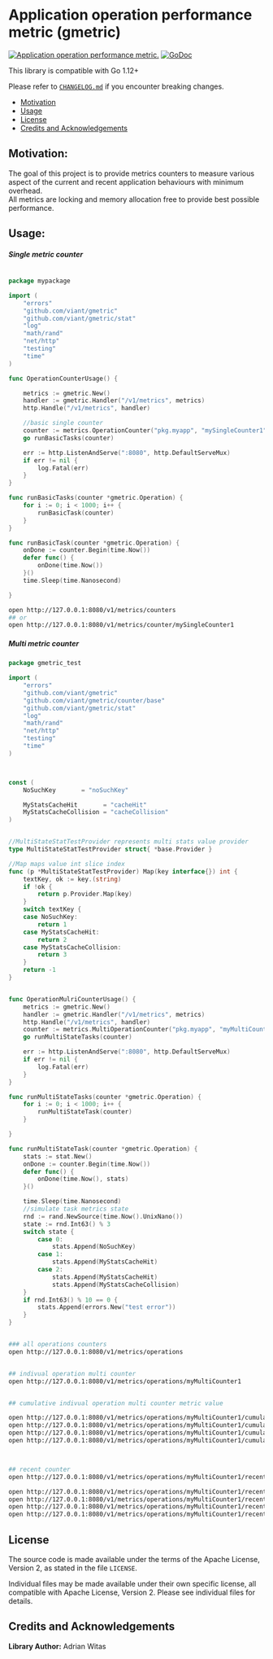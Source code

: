 # Application operation performance metric (gmetric)


[![Application operation performance metric.](https://goreportcard.com/badge/github.com/viant/gmetric)](https://goreportcard.com/report/github.com/viant/gmetric)
[![GoDoc](https://godoc.org/github.com/viant/asc?status.svg)](https://godoc.org/github.com/viant/gmetric)

This library is compatible with Go 1.12+

Please refer to [`CHANGELOG.md`](CHANGELOG.md) if you encounter breaking changes.

- [Motivation](#Motivation)
- [Usage](#Usage)
- [License](#License)
- [Credits and Acknowledgements](#Credits-and-Acknowledgements)


<a name="Motivation"></a>
## Motivation:

The goal of this project is to provide metrics counters to measure various aspect of the current and recent application behaviours with minimum overhead.  
All metrics are locking and memory allocation free to provide best possible performance.

<a name="Usage"></a>

## Usage:

##### Single metric counter


```go

package mypackage

import (
	"errors"
	"github.com/viant/gmetric"
	"github.com/viant/gmetric/stat"
	"log"
	"math/rand"
	"net/http"
	"testing"
	"time"
)

func OperationCounterUsage() {

	metrics := gmetric.New()
	handler := gmetric.Handler("/v1/metrics", metrics)
	http.Handle("/v1/metrics", handler)

	//basic single counter
	counter := metrics.OperationCounter("pkg.myapp", "mySingleCounter1", "my description", time.Microsecond, time.Minute, 2)
	go runBasicTasks(counter)

	err := http.ListenAndServe(":8080", http.DefaultServeMux)
	if err != nil {
		log.Fatal(err)
	}
}

func runBasicTasks(counter *gmetric.Operation) {
	for i := 0; i < 1000; i++ {
		runBasicTask(counter)
	}
}

func runBasicTask(counter *gmetric.Operation) {
	onDone := counter.Begin(time.Now())
	defer func() {
		onDone(time.Now())
	}()
	time.Sleep(time.Nanosecond)

}

```

```bash
open http://127.0.0.1:8080/v1/metrics/counters
## or 
open http://127.0.0.1:8080/v1/metrics/counter/mySingleCounter1
```

##### Multi metric counter




```go
package gmetric_test

import (
	"errors"
	"github.com/viant/gmetric"
	"github.com/viant/gmetric/counter/base"
	"github.com/viant/gmetric/stat"
	"log"
	"math/rand"
	"net/http"
	"testing"
	"time"
)



const (
	NoSuchKey       = "noSuchKey"

	MyStatsCacheHit       = "cacheHit"
	MyStatsCacheCollision = "cacheCollision"
)


//MultiStateStatTestProvider represents multi stats value provider
type MultiStateStatTestProvider struct{ *base.Provider }

//Map maps value int slice index
func (p *MultiStateStatTestProvider) Map(key interface{}) int {
	textKey, ok := key.(string)
	if !ok {
		return p.Provider.Map(key)
	}
	switch textKey {
	case NoSuchKey:
		return 1
	case MyStatsCacheHit:
		return 2
	case MyStatsCacheCollision:
		return 3
	}
	return -1
}


func OperationMulriCounterUsage() {
	metrics := gmetric.New()
	handler := gmetric.Handler("/v1/metrics", metrics)
	http.Handle("/v1/metrics", handler)
	counter := metrics.MultiOperationCounter("pkg.myapp", "myMultiCounter1", "my description", time.Microsecond, time.Minute, 2, &MultiStateStatTestProvider{})
	go runMultiStateTasks(counter)

	err := http.ListenAndServe(":8080", http.DefaultServeMux)
	if err != nil {
		log.Fatal(err)
	}
}

func runMultiStateTasks(counter *gmetric.Operation) {
	for i := 0; i < 1000; i++ {
		runMultiStateTask(counter)
	}

}

func runMultiStateTask(counter *gmetric.Operation) {
	stats := stat.New()
	onDone := counter.Begin(time.Now())
	defer func() {
		onDone(time.Now(), stats)
	}()

	time.Sleep(time.Nanosecond)
	//simulate task metrics state
	rnd := rand.NewSource(time.Now().UnixNano())
	state := rnd.Int63() % 3
	switch state {
		case 0:
			stats.Append(NoSuchKey)
		case 1:
			stats.Append(MyStatsCacheHit)
		case 2:
			stats.Append(MyStatsCacheHit)
			stats.Append(MyStatsCacheCollision)
	}
	if rnd.Int63() % 10 == 0 {
		stats.Append(errors.New("test error"))
	}
}
```

```bash

### all operations counters
open http://127.0.0.1:8080/v1/metrics/operations


## indivual operation multi counter
open http://127.0.0.1:8080/v1/metrics/operations/myMultiCounter1


## cumulative indivual operation multi counter metric value

open http://127.0.0.1:8080/v1/metrics/operations/myMultiCounter1/cumulative/counter
open http://127.0.0.1:8080/v1/metrics/operations/myMultiCounter1/cumulative/error
open http://127.0.0.1:8080/v1/metrics/operations/myMultiCounter1/cumulative/noSuchKey
open http://127.0.0.1:8080/v1/metrics/operations/myMultiCounter1/cumulative/cacheCollision



## recent counter 
open http://127.0.0.1:8080/v1/metrics/operations/myMultiCounter1/recent/counter

open http://127.0.0.1:8080/v1/metrics/operations/myMultiCounter1/recent/counter
open http://127.0.0.1:8080/v1/metrics/operations/myMultiCounter1/recent/error
open http://127.0.0.1:8080/v1/metrics/operations/myMultiCounter1/recent/noSuchKey
open http://127.0.0.1:8080/v1/metrics/operations/myMultiCounter1/recent/cacheCollision
```

<a name="License"></a>
## License

The source code is made available under the terms of the Apache License, Version 2, as stated in the file `LICENSE`.

Individual files may be made available under their own specific license,
all compatible with Apache License, Version 2. Please see individual files for details.


<a name="Credits-and-Acknowledgements"></a>

##  Credits and Acknowledgements

**Library Author:** Adrian Witas

